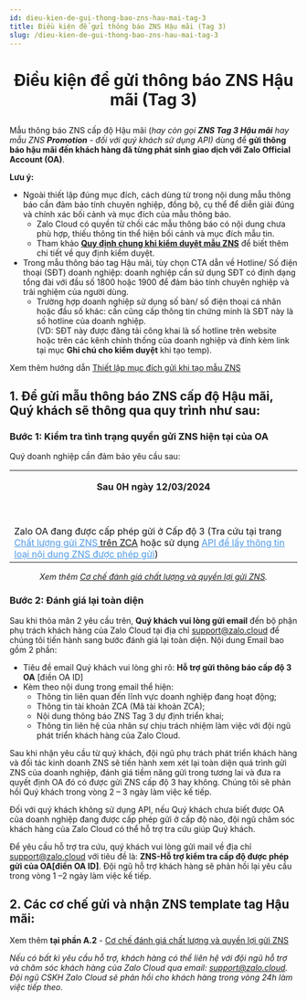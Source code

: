```yaml
---
id: dieu-kien-de-gui-thong-bao-zns-hau-mai-tag-3
title: Điều kiện để gửi thông báo ZNS Hậu mãi (Tag 3)
slug: /dieu-kien-de-gui-thong-bao-zns-hau-mai-tag-3
---
```


# <p align="center">Điều kiện để gửi thông báo ZNS Hậu mãi (Tag 3)</p>

Mẫu thông báo ZNS cấp độ Hậu mãi (_hay còn gọi **ZNS Tag 3 Hậu mãi** hay mẫu ZNS **Promotion** - đối với quý khách sử dụng API)_ dùng để **gửi thông báo hậu mãi đến khách hàng đã từng phát sinh giao dịch với Zalo Official Account (OA)**.

**Lưu ý:**

- Ngoài thiết lập đúng mục đích, cách dùng từ trong nội dung mẫu thông báo cần đảm bảo tính chuyên nghiệp, đồng bộ, cụ thể để diễn giải đúng và chính xác bối cảnh và mục đích của mẫu thông báo.
  - Zalo Cloud có quyền từ chối các mẫu thông báo có nội dung chưa phù hợp, thiếu thông tin thể hiện bối cảnh và mục đích mẫu tin.
  - Tham khảo [**Quy định chung khi kiểm duyệt mẫu ZNS**](https://zalo.cloud/news/quy-dinh-chung-khi-kiem-duyet-mau-tin-zns/baujzpyvjjrz7776m) để biết thêm chi tiết về quy định kiểm duyệt.
- Trong mẫu thông báo tag Hậu mãi, tùy chọn CTA dẫn về Hotline/ Số điện thoại (SĐT) doanh nghiệp: doanh nghiệp cần sử dụng SĐT có định dạng tổng đài với đầu số 1800 hoặc 1900 để đảm bảo tính chuyên nghiệp và trải nghiệm của người dùng.
  - Trường hợp doanh nghiệp sử dụng số bàn/ số điện thoại cá nhân hoặc đầu số khác: cần cũng cấp thông tin chứng minh là SĐT này là số hotline của doanh nghiệp.   
    (VD: SĐT này được đăng tải công khai là số hotline trên website hoặc trên các kênh chính thống của doanh nghiệp và đính kèm link tại mục **Ghi chú cho kiểm duyệt** khi tạo temp).

Xem thêm hướng dẫn [Thiết lập mục đích gửi khi tạo mẫu ZNS](https://zalo.cloud/blog/thiet-lap-muc-dich-gui-khi-tao-mau-zns/erug88djjgrd9r7zzj)

## 1. Để gửi mẫu thông báo ZNS cấp độ Hậu mãi, Quý khách sẽ thông qua quy trình như sau: 

### Bước 1: Kiểm tra tình trạng quyền gửi ZNS hiện tại của OA

Quý doanh nghiệp cần đảm bảo yêu cầu sau:

<div class="table">
<table><tbody><tr><td><p style="margin-left:0px;text-align:center;"><span style="background-color:hsl(180,75%,60%);"><strong><p align="center">Sau 0H ngày 12/03/2024</p></strong>&nbsp;</span></p></td></tr><tr><td><span style="color:rgb(18,19,23);">Zalo OA đang được cấp phép gửi ở Cấp độ 3 (Tra cứu tại trang </span><a target="_blank" rel="noopener noreferrer" href="https://account.zalo.cloud/RZUPB7MA6RKY9VGZ/tool/zns/report/quality"><span style="color:hsl(210,75%,60%);"><u>Chất lượng gửi ZNS</u></span><span style="color:rgb(18,19,23);"> trên ZCA</span></a><span style="color:rgb(18,19,23);"> hoặc sử dụng </span><a target="_blank" rel="noopener noreferrer" href="https://developers.zalo.me/docs/zalo-notification-service/truy-xuat-thong-tin/lay-thong-tin-loai-noi-dung-zns-duoc-phep-gui"><span style="color:hsl(210,75%,60%);"><u>API để lấy thông tin loại nội dung ZNS được phép gửi</u></span></a><span style="color:rgb(18,19,23);">)&nbsp;</span></td></tr></tbody></table>
</div>

_<p align="center">Xem thêm [Cơ chế đánh giá chất lượng và quyền lợi gửi ZNS](https://zalo.cloud/blog/co-che-danh-gia-chat-luong-va-quyen-loi-gui-zns/rzu6k97e8vkbnmereg).</p>_

### Bước 2: Đánh giá lại toàn diện 

Sau khi thỏa mãn 2 yêu cầu trên, **Quý khách vui lòng gửi email** đến bộ phận phụ trách khách hàng của Zalo Cloud tại địa chỉ [support@zalo.cloud](mailto:support@zalo.cloud) để chúng tôi tiến hành sang bước đánh giá lại toàn diện. Nội dung Email bao gồm 2 phần:

- Tiêu đề email Quý khách vui lòng ghi rõ: **Hỗ trợ gửi thông báo cấp độ 3 OA** \[điền OA ID\]
- Kèm theo nội dung trong email thể hiện:
  - Thông tin liên quan đến lĩnh vực doanh nghiệp đang hoạt động;
  - Thông tin tài khoản ZCA (Mã tài khoản ZCA);
  - Nội dung thông báo ZNS Tag 3 dự định triển khai;
  - Thông tin liên hệ của nhân sự chịu trách nhiệm làm việc với đội ngũ phát triển khách hàng của Zalo Cloud.

Sau khi nhận yêu cầu từ quý khách, đội ngũ phụ trách phát triển khách hàng và đối tác kinh doanh ZNS sẽ tiến hành xem xét lại toàn diện quá trình gửi ZNS của doanh nghiệp, đánh giá tiềm năng gửi trong tương lai và đưa ra quyết định OA đó có được gửi ZNS cấp độ 3 hay không. Chúng tôi sẽ phản hồi Quý khách trong vòng 2 – 3 ngày làm việc kế tiếp.

Đối với quý khách không sử dụng API, nếu Quý khách chưa biết được OA của doanh nghiệp đang được cấp phép gửi ở cấp độ nào, đội ngũ chăm sóc khách hàng của Zalo Cloud có thể hỗ trợ tra cứu giúp Quý khách.

Để yêu cầu hỗ trợ tra cứu, quý khách vui lòng gửi mail về địa chỉ [support@zalo.cloud](mailto:support@zalo.cloud) với tiêu đề là: **ZNS-Hỗ trợ kiểm tra cấp độ được phép gửi của OA\[điền OA ID\]**. Đội ngũ hỗ trợ khách hàng sẽ phản hồi lại yêu cầu trong vòng 1 –2 ngày làm việc kế tiếp.

## 2. Các cơ chế gửi và nhận ZNS template tag Hậu mãi:

Xem thêm **tại phần A.2** - [Cơ chế đánh giá chất lượng và quyền lợi gửi ZNS](https://zalo.cloud/blog/co-che-danh-gia-chat-luong-va-quyen-loi-gui-zns/rzu6k97e8vkbnmereg)

_Nếu có bất kì yêu cầu hỗ trợ, khách hàng có thể liên hệ với đội ngũ hỗ trợ và chăm sóc khách hàng của Zalo Cloud qua email: support@zalo.cloud. Đội ngũ CSKH Zalo Cloud sẽ phản hồi cho khách hàng trong vòng 24h làm việc tiếp theo._
